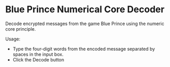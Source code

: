 # Blue Prince Numerical Core Decoder
Decode encrypted messages from the game Blue Prince using the numeric core principle.

Usage:
- Type the four-digit words from the encoded message separated by spaces in the input box.
- Click the Decode button
